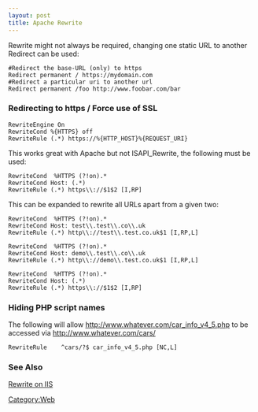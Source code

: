```yaml
---
layout: post 
title: Apache Rewrite
---
```


Rewrite might not always be required, changing one static URL to another
Redirect can be used:

    #Redirect the base-URL (only) to https
    Redirect permanent / https://mydomain.com
    #Redirect a particular uri to another url
    Redirect permanent /foo http://www.foobar.com/bar

### Redirecting to https / Force use of SSL

    RewriteEngine On
    RewriteCond %{HTTPS} off
    RewriteRule (.*) https://%{HTTP_HOST}%{REQUEST_URI}

This works great with Apache but not ISAPI\_Rewrite, the following must
be used:

    RewriteCond  %HTTPS (?!on).*
    RewriteCond Host: (.*)
    RewriteRule (.*) https\\://$1$2 [I,RP]

This can be expanded to rewrite all URLs apart from a given two:

    RewriteCond  %HTTPS (?!on).*
    RewriteCond Host: test\\.test\\.co\\.uk
    RewriteRule (.*) http\\://test\\.test.co.uk$1 [I,RP,L]

    RewriteCond  %HTTPS (?!on).*
    RewriteCond Host: demo\\.test\\.co\\.uk
    RewriteRule (.*) http\\://demo\\.test.co.uk$1 [I,RP,L]

    RewriteCond  %HTTPS (?!on).*
    RewriteCond Host: (.*)
    RewriteRule (.*) https\\://$1$2 [I,RP]

### Hiding PHP script names

The following will allow <http://www.whatever.com/car_info_v4_5.php> to
be accessed via <http://www.whatever.com/cars/>

    RewriteRule    ^cars/?$ car_info_v4_5.php [NC,L]

### See Also

[Rewrite on IIS](Rewrite_on_IIS_that_actually_works "wikilink")

[Category:Web](Category:Web "wikilink")

